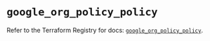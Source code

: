 # `google_org_policy_policy`

Refer to the Terraform Registry for docs: [`google_org_policy_policy`](https://registry.terraform.io/providers/hashicorp/google/6.42.0/docs/resources/org_policy_policy).

